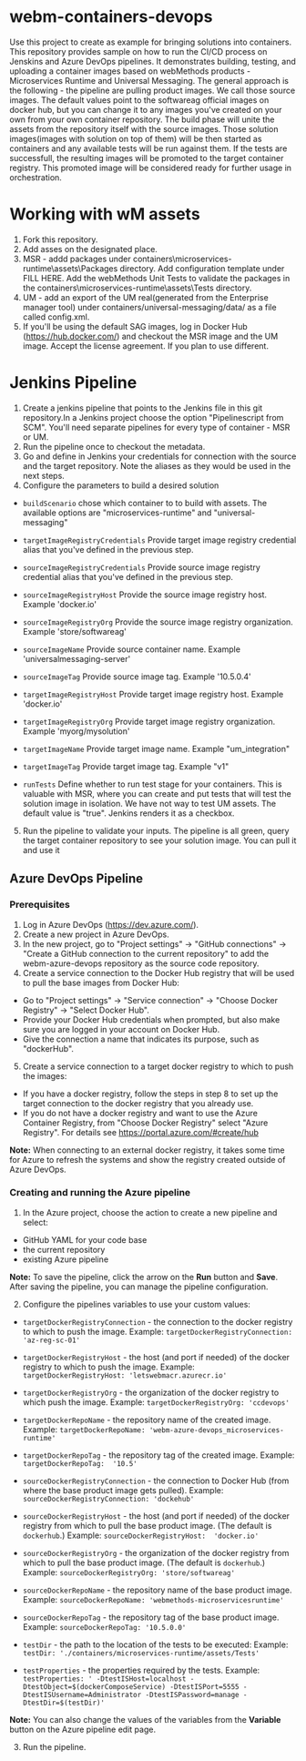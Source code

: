 # webm-containers-devops
Use this project to create as example for bringing solutions into containers. This repository provides sample on how to run the CI/CD process on Jenskins and Azure DevOps pipelines. It demonstrates building, testing, and uploading a container images based on webMethods products - Microservices Runtime and Universal Messaging.
The general approach is the following - the pipeline are pulling product images. We call those source images. The default values point to the softwareag official images on docker hub, but you can change it to any images you've created on your own from your own container repository. The build phase will unite the assets from the repository itself with the source images. Those solution images(images with solution on top of them) will be then started as containers and any available tests will be run against them. If the tests are successfull, the resulting images will be promoted to the target container registry. This promoted image will be considered ready for further usage in orchestration.

# Working with wM assets
1. Fork this repository.
2. Add asses on the designated place.
3. MSR - addd packages under containers\microservices-runtime\assets\Packages directory. Add configuration template under FILL HERE. Add the webMethods Unit Tests to validate the packages in the containers\microservices-runtime\assets\Tests directory.
4. UM - add an export of the UM real(generated from the Enterprise manager tool) under containers/universal-messaging/data/ as a file called config.xml.
5. If you'll be using the default SAG images, log in Docker Hub (https://hub.docker.com/) and checkout the MSR image and the UM image. Accept the license agreement. If you plan to use different.


# Jenkins Pipeline

1. Create a jenkins pipeline that points to the Jenkins file in this git repository.In a Jenkins project choose the option "Pipelinescript from SCM". You'll need separate pipelines for every type of container - MSR or UM.
2. Run the pipeline once to checkout the metadata.
3. Go and define in Jenkins your credentials for connection with the source and the target repository. Note the aliases as they would be used in the next steps.
4. Configure the parameters to build a desired solution
  - `buildScenario` chose which container to to build with assets. The available options are "microservices-runtime" and "universal-messaging"

  - `targetImageRegistryCredentials`  Provide target image registry credential alias that you've defined in the previous step.
  
  - `sourceImageRegistryCredentials`  Provide source image registry credential alias that you've defined in the previous step.
  
  - `sourceImageRegistryHost` Provide the source image registry host. Example 'docker.io'
  
  - `sourceImageRegistryOrg` Provide the source image registry organization. Example 'store/softwareag'
  
  - `sourceImageName` Provide source container name. Example 'universalmessaging-server'
  
  - `sourceImageTag` Provide source image tag. Example '10.5.0.4'
  
  - `targetImageRegistryHost` Provide target image registry host. Example 'docker.io'
  
  - `targetImageRegistryOrg` Provide target image registry organization. Example 'myorg/mysolution'
  
  - `targetImageName` Provide target image name. Example "um_integration"
  
  - `targetImageTag` Provide target image tag. Example "v1"
  
  - `runTests` Define whether to run test stage for your containers. This is valuable with MSR, where you can create and put tests that will test the solution image in isolation. We have not way to test UM assets. The default value is "true". Jenkins renders it as a checkbox.
  
5. Run the pipeline to validate your inputs. The pipeline is all green, query the target container repository to see your solution image. You can pull it and use it


## Azure DevOps Pipeline

### Prerequisites
1. Log in Azure DevOps (https://dev.azure.com/). 
2. Create a new project in Azure DevOps.
3. In the new project, go to "Project settings" -> "GitHub connections" -> "Create a GitHub connection to the current repository" to add the webm-azure-devops repository as the source code repository.
4. Create a service connection to the Docker Hub registry that will be used to pull the base images from Docker Hub:
- Go to "Project settings" -> "Service connection" -> "Choose Docker Registry" -> "Select Docker Hub".
- Provide your Docker Hub credentials when prompted, but also make sure you are logged in your account on Docker Hub.
- Give the connection a name that indicates its purpose, such as "dockerHub".
5. Create a service connection to a target docker registry to which to push the images:
- If you have a docker registry, follow the steps in step 8 to set up the target connection to the docker registry that you already use.
- If you do not have a docker registry and want to use the Azure Container Registry, from "Choose Docker Registry" select "Azure Registry". For details see https://portal.azure.com/#create/hub

**Note:** When connecting to an external docker registry, it takes some time for Azure to refresh the systems and show the registry created outside of Azure DevOps.

### Creating and running the Azure pipeline
1. In the Azure project, choose the action to create a new pipeline and select: 
- GitHub YAML for your code base
- the current repository
- existing Azure pipeline

 **Note:** To save the pipeline, click the arrow on the **Run** button and **Save**. After saving the pipeline, you can manage the pipeline configuration.

2. Configure the pipelines variables to use your custom values:
  - `targetDockerRegistryConnection` - the connection to the docker registry to which to push the image.
   Example: `targetDockerRegistryConnection: 'az-reg-sc-01'`
  - `targetDockerRegistryHost` - the host (and port if needed) of the docker registry to which to push the image.
  Example: `targetDockerRegistryHost: 'letswebmacr.azurecr.io'`
  - `targetDockerRegistryOrg` - the organization of the docker registry to which push the image.
  Example: `targetDockerRegistryOrg: 'ccdevops'`
  - `targetDockerRepoName` - the repository name of the created image.
  Example: `targetDockerRepoName: 'webm-azure-devops_microservices-runtime'`
  - `targetDockerRepoTag` - the repository tag of the created image.
  Example: `targetDockerRepoTag:  '10.5'`
  
  - `sourceDockerRegistryConnection` - the connection to Docker Hub (from where the base product image gets pulled).
  Example: `sourceDockerRegistryConnection: 'dockehub'`
  - `sourceDockerRegistryHost` - the host (and port if needed) of the docker registry from which to pull the base product image. (The default is `dockerhub`.)
  Example: `sourceDockerRegistryHost:  'docker.io'`
  - `sourceDockerRegistryOrg` - the organization of the docker registry from which to pull the base product image. (The default is `dockerhub`.)
  Example: `sourceDockerRegistryOrg: 'store/softwareag'`
  - `sourceDockerRepoName` - the repository name of the base product image.
  Example: `sourceDockerRepoName: 'webmethods-microservicesruntime'`
  - `sourceDockerRepoTag` - the repository tag of the base product image.
  Example: `sourceDockerRepoTag: '10.5.0.0'`
  
  - `testDir` - the path to the location of the tests to be executed:
  Example: `testDir: './containers/microservices-runtime/assets/Tests'`
  - `testProperties` - the properties required by the tests.
  Example: `testProperties: ' -DtestISHost=localhost -DtestObject=$(dockerComposeService) -DtestISPort=5555 -DtestISUsername=Administrator -DtestISPassword=manage -DtestDir=$(testDir)'`

**Note:** You can also change the values of the variables from the **Variable** button on the Azure pipeline edit page.

3. Run the pipeline.
